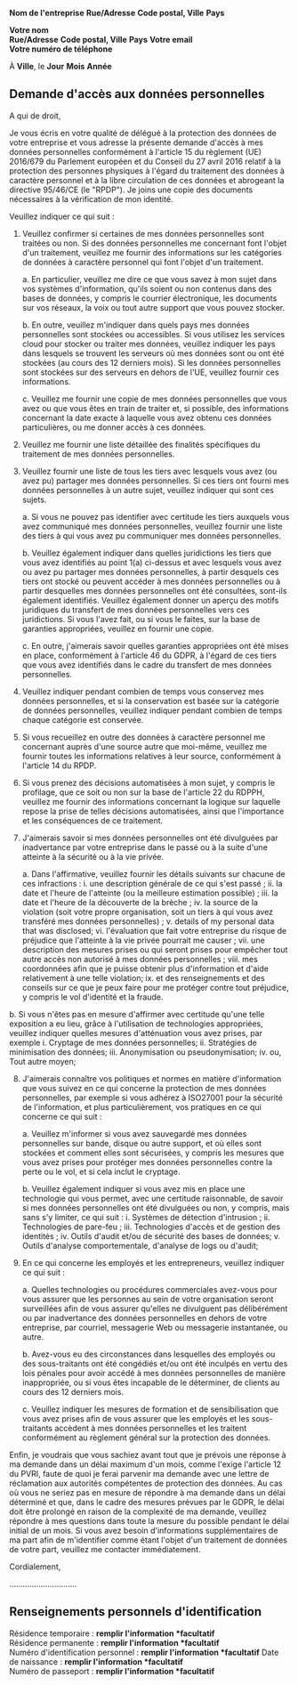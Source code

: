 **Nom de l'entreprise**
**Rue/Adresse**
**Code postal, Ville**
**Pays**

**Votre nom**    
**Rue/Adresse**
**Code postal, Ville**
**Pays**
**Votre email**    
**Votre numéro de téléphone**    

À **Ville**, le **Jour** **Mois** **Année**

## Demande d'accès aux données personnelles

A qui de droit,

Je vous écris en votre qualité de délégué à la protection des données de votre entreprise et vous adresse la présente demande d'accès à mes données personnelles conformément à l'article 15 du règlement (UE) 2016/679 du Parlement européen et du Conseil du 27 avril 2016 relatif à la protection des personnes physiques à l'égard du traitement des données à caractère personnel et à la libre circulation de ces données et abrogeant la directive 95/46/CE (le "RPDP"). Je joins une copie des documents nécessaires à la vérification de mon identité. 

Veuillez indiquer ce qui suit :

1. Veuillez confirmer si certaines de mes données personnelles sont traitées ou non. Si des données personnelles me concernant font l'objet d'un traitement, veuillez me fournir des informations sur les catégories de données à caractère personnel qui font l'objet d'un traitement.

   a. En particulier, veuillez me dire ce que vous savez à mon sujet dans vos systèmes d'information, qu'ils soient ou non contenus dans des bases de données, y compris le courrier électronique, les documents sur vos réseaux, la voix ou tout autre support que vous pouvez stocker.

   b. En outre, veuillez m'indiquer dans quels pays mes données personnelles sont stockées ou accessibles. Si vous utilisez les services cloud pour stocker ou traiter mes données, veuillez indiquer les pays dans lesquels se trouvent les serveurs où mes données sont ou ont été stockées (au cours des 12 derniers mois). Si les données personnelles sont stockées sur des serveurs en dehors de l'UE, veuillez fournir ces informations.

   c. Veuillez me fournir une copie de mes données personnelles que vous avez ou que vous êtes en train de traiter et, si possible, des informations concernant la date exacte à laquelle vous avez obtenu ces données particulières, ou me donner accès à ces données.

2. Veuillez me fournir une liste détaillée des finalités spécifiques du traitement de mes données personnelles.

3. Veuillez fournir une liste de tous les tiers avec lesquels vous avez (ou avez pu) partager mes données personnelles. Si ces tiers ont fourni mes données personnelles à un autre sujet, veuillez indiquer qui sont ces sujets.

   a. Si vous ne pouvez pas identifier avec certitude les tiers auxquels vous avez communiqué mes données personnelles, veuillez fournir une liste des tiers à qui vous avez pu communiquer mes données personnelles.

   b. Veuillez également indiquer dans quelles juridictions les tiers que vous avez identifiés au point 1(a) ci-dessus et avec lesquels vous avez ou avez pu partager mes données personnelles, à partir desquels ces tiers ont stocké ou peuvent accéder à mes données personnelles ou à partir desquelles mes données personnelles ont été consultées, sont-ils également identifiés. Veuillez également donner un aperçu des motifs juridiques du transfert de mes données personnelles vers ces juridictions. Si vous l'avez fait, ou si vous le faites, sur la base de garanties appropriées, veuillez en fournir une copie.

   c. En outre, j'aimerais savoir quelles garanties appropriées ont été mises en place, conformément à l'article 46 du GDPR, à l'égard de ces tiers que vous avez identifiés dans le cadre du transfert de mes données personnelles.

4. Veuillez indiquer pendant combien de temps vous conservez mes données personnelles, et si la conservation est basée sur la catégorie de données personnelles, veuillez indiquer pendant combien de temps chaque catégorie est conservée.

5. Si vous recueillez en outre des données à caractère personnel me concernant auprès d'une source autre que moi-même, veuillez me fournir toutes les informations relatives à leur source, conformément à l'article 14 du RPDP.

6. Si vous prenez des décisions automatisées à mon sujet, y compris le profilage, que ce soit ou non sur la base de l'article 22 du RDPPH, veuillez me fournir des informations concernant la logique sur laquelle repose la prise de telles décisions automatisées, ainsi que l'importance et les conséquences de ce traitement.

7. J'aimerais savoir si mes données personnelles ont été divulguées par inadvertance par votre entreprise dans le passé ou à la suite d'une atteinte à la sécurité ou à la vie privée.

   a. Dans l'affirmative, veuillez fournir les détails suivants sur chacune de ces infractions :
      i. une description générale de ce qui s'est passé ;
      ii. la date et l'heure de l'atteinte (ou la meilleure estimation possible) ;
      iii. la date et l'heure de la découverte de la brèche ;
      iv. la source de la violation (soit votre propre organisation, soit un tiers à qui vous avez transféré mes données personnelles) ;
      v. details of my personal data that was disclosed;
      vi. l'évaluation que fait votre entreprise du risque de préjudice que l'atteinte à la vie privée pourrait me causer ;
      vii. une description des mesures prises ou qui seront prises pour empêcher tout autre accès non autorisé à mes données personnelles ;
      viii. mes coordonnées afin que je puisse obtenir plus d'information et d'aide relativement à une telle violation;
      ix. et des renseignements et des conseils sur ce que je peux faire pour me protéger contre tout préjudice, y compris le vol d'identité et la fraude.

b. Si vous n'êtes pas en mesure d'affirmer avec certitude qu'une telle exposition a eu lieu, grâce à l'utilisation de technologies appropriées, veuillez indiquer quelles mesures d'atténuation vous avez prises, par exemple
   i. Cryptage de mes données personnelles;
   ii. Stratégies de minimisation des données;
   iii. Anonymisation ou pseudonymisation;
   iv. ou, Tout autre moyen;

8. J'aimerais connaître vos politiques et normes en matière d'information que vous suivez en ce qui concerne la protection de mes données personnelles, par exemple si vous adhérez à ISO27001 pour la sécurité de l'information, et plus particulièrement, vos pratiques en ce qui concerne ce qui suit :

   a. Veuillez m'informer si vous avez sauvegardé mes données personnelles sur bande, disque ou autre support, et où elles sont stockées et comment elles sont sécurisées, y compris les mesures que vous avez prises pour protéger mes données personnelles contre la perte ou le vol, et si cela inclut le cryptage.

   b. Veuillez également indiquer si vous avez mis en place une technologie qui vous permet, avec une certitude raisonnable, de savoir si mes données personnelles ont été divulguées ou non, y compris, mais sans s'y limiter, ce qui suit :
      i. Systèmes de détection d'intrusion ;
      ii. Technologies de pare-feu ;
      iii. Technologies d'accès et de gestion des identités ;
      iv. Outils d'audit et/ou de sécurité des bases de données;
      v. Outils d'analyse comportementale, d'analyse de logs ou d'audit;

9. En ce qui concerne les employés et les entrepreneurs, veuillez indiquer ce qui suit :

   a. Quelles technologies ou procédures commerciales avez-vous pour vous assurer que les personnes au sein de votre organisation seront surveillées afin de vous assurer qu'elles ne divulguent pas délibérément ou par inadvertance des données personnelles en dehors de votre entreprise, par courriel, messagerie Web ou messagerie instantanée, ou autre.

   b. Avez-vous eu des circonstances dans lesquelles des employés ou des sous-traitants ont été congédiés et/ou ont été inculpés en vertu des lois pénales pour avoir accédé à mes données personnelles de manière inappropriée, ou si vous êtes incapable de le déterminer, de clients au cours des 12 derniers mois.

   c. Veuillez indiquer les mesures de formation et de sensibilisation que vous avez prises afin de vous assurer que les employés et les sous-traitants accèdent à mes données personnelles et les traitent conformément au règlement général sur la protection des données.

Enfin, je voudrais que vous sachiez avant tout que je prévois une réponse à ma demande dans un délai maximum d'un mois, comme l'exige l'article 12 du PVRI, faute de quoi je ferai parvenir ma demande avec une lettre de réclamation aux autorités compétentes de protection des données. Au cas où vous ne seriez pas en mesure de répondre à ma demande dans un délai déterminé et que, dans le cadre des mesures prévues par le GDPR, le délai doit être prolongé en raison de la complexité de ma demande, veuillez répondre à mes questions dans toute la mesure du possible pendant le délai initial de un mois. Si vous avez besoin d'informations supplémentaires de ma part afin de m'identifier comme étant l'objet d'un traitement de données de votre part, veuillez me contacter immédiatement.

Cordialement,



..............................

## Renseignements personnels d'identification

Résidence temporaire : **remplir l'information \*facultatif**    
Résidence permanente : **remplir l'information \*facultatif**    
Numéro d'identification personnel :​ **remplir l'information \*facultatif**
Date de naissance : **remplir l'information \*facultatif**    
Numéro de passeport : **remplir l'information \*facultatif**    
